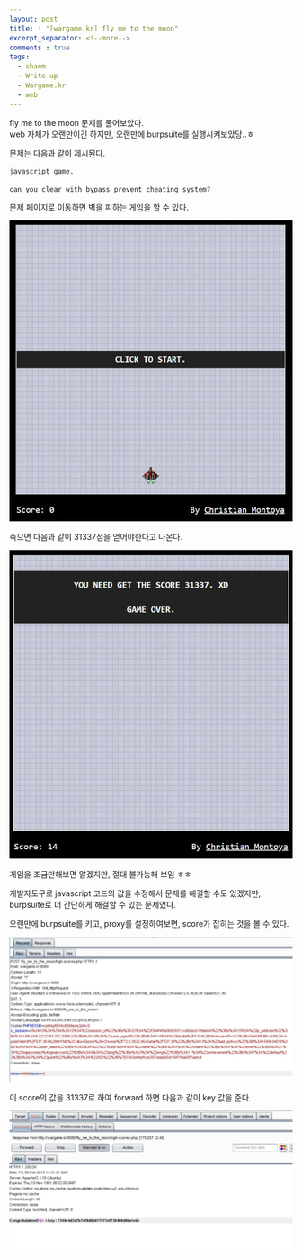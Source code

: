 ```yaml
---
layout: post
title: ! "[wargame.kr] fly me to the moon"
excerpt_separator: <!--more-->
comments : true
tags:
  - chaem
  - Write-up
  - Wargame.kr
  - web
---
```


fly me to the moon 문제를 풀어보았다.  
web 자체가 오랜만이긴 하지만, 오랜만에 burpsuite를 실행시켜보았당..ㅎ  
<!--more-->

문제는 다음과 같이 제시된다.  

```
javascript game.

can you clear with bypass prevent cheating system?
```

문제 페이지로 이동하면 벽을 피하는 게임을 할 수 있다.  

![](/assets/images/wargame.kr/moon_01.JPG)  


죽으면 다음과 같이 31337점을 얻어야한다고 나온다.

![](/assets/images/wargame.kr/moon_02.JPG)  

게임을 조금만해보면 알겠지만, 절대 불가능해 보임 ㅎㅎ  

개발자도구로 javascript 코드의 값을 수정해서 문제를 해결할 수도 있겠지만, burpsuite로 더 간단하게 해결할 수 있는 문제였다.  

오랜만에 burpsuite를 키고, proxy를 설정하여보면, score가 잡히는 것을 볼 수 있다.  

![](/assets/images/wargame.kr/moon_03.JPG)  

이 score의 값을 31337로 하여 forward 하면 다음과 같이 key 값을 준다.

![](/assets/images/wargame.kr/moon_04.JPG)  
